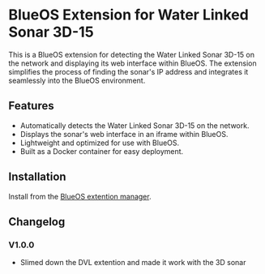 # BlueOS Extension for Water Linked Sonar 3D-15

This is a BlueOS extension for detecting the Water Linked Sonar 3D-15 on the network and displaying its web interface 
within BlueOS. The extension simplifies the process of finding the sonar's IP address and integrates it seamlessly into 
the BlueOS environment.


## Features
- Automatically detects the Water Linked Sonar 3D-15 on the network.
- Displays the sonar's web interface in an iframe within BlueOS.
- Lightweight and optimized for use with BlueOS.
- Built as a Docker container for easy deployment.


## Installation

Install from the [BlueOS extention manager](https://blueos.cloud/docs/latest/usage/advanced/#extensions-manager).


## Changelog

### V1.0.0
- Slimed down the DVL extention and made it work with the 3D sonar
